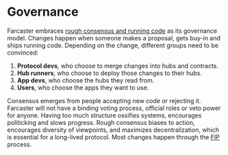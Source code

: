 # Governance

Farcaster embraces [rough consensus and running code](https://en.wikipedia.org/wiki/Rough_consensus) as its governance model. Changes happen when someone makes a proposal, gets buy-in and ships running code. Depending on the change, different groups need to be convinced:

1. **Protocol devs**, who choose to merge changes into hubs and contracts.
2. **Hub runners**, who choose to deploy those changes to their hubs.
2. **App devs**, who choose the hubs they read from.
3. **Users**, who choose the apps they want to use.

Consensus emerges from people accepting new code or rejecting it. Farcaster will not have a binding voting process,
official roles or veto power for anyone. Having too much structure ossifies systems, encourages politicking and slows
progress. Rough consensus biases to action, encourages diversity of viewpoints, and maximizes decentralization, which is
essential for a long-lived protocol. Most changes happen through the [FIP](./fips.md) process. 

